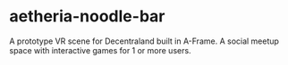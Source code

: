 # aetheria-noodle-bar
A prototype VR scene for Decentraland built in A-Frame. A social meetup space with interactive games for 1 or more users.
